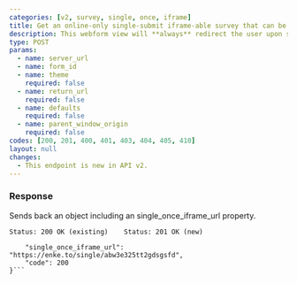 ```yaml
---
categories: [v2, survey, single, once, iframe]
title: Get an online-only single-submit iframe-able survey that can be submitted once per user (new or existing)
description: This webform view will **always** redirect the user upon successful submission of a single record. It has some basic protection to prevent the same user (browser & device) from submitting more than once.
type: POST
params: 
  - name: server_url 
  - name: form_id
  - name: theme
    required: false
  - name: return_url
    required: false
  - name: defaults
    required: false
  - name: parent_window_origin
    required: false
codes: [200, 201, 400, 401, 403, 404, 405, 410]
layout: null
changes:
  - This endpoint is new in API v2.
---
```


### Response

Sends back an object including an single_once_iframe_url property.

```Status: 200 OK (existing)    Status: 201 OK (new)```
```{
    "single_once_iframe_url": "https://enke.to/single/abw3e325tt2gdsgsfd",
    "code": 200
}```
